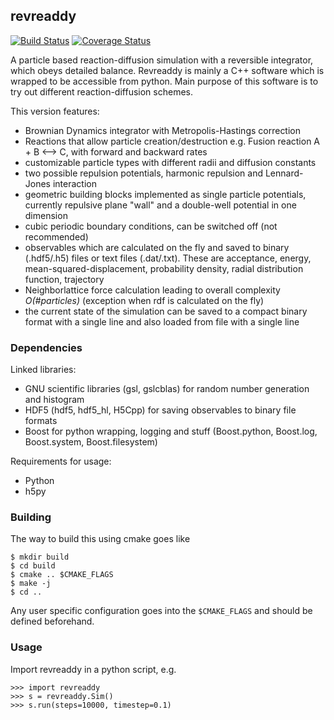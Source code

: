 ## revreaddy
[![Build Status](https://travis-ci.org/chrisfroe/revreaddy.svg?branch=develop)](https://travis-ci.org/chrisfroe/revreaddy)
[![Coverage Status](https://coveralls.io/repos/github/chrisfroe/revreaddy/badge.svg?branch=develop)](https://coveralls.io/github/chrisfroe/revreaddy?branch=develop)

A particle based reaction-diffusion simulation with a
reversible integrator, which obeys detailed balance.
Revreaddy is mainly a C++ software which is wrapped to
be accessible from python. Main purpose of this
software is to try out different reaction-diffusion
schemes.

This version features:
* Brownian Dynamics integrator with Metropolis-Hastings
	correction
* Reactions that allow particle creation/destruction
  e.g. Fusion reaction A + B <--> C,
  with forward and backward rates
* customizable particle types with different radii and
  diffusion constants
* two possible repulsion potentials, harmonic repulsion
  and Lennard-Jones interaction
* geometric building blocks implemented as single
  particle potentials, currently repulsive plane "wall"
  and a double-well potential in one dimension
* cubic periodic boundary conditions, can be switched
  off (not recommended) 
* observables which are calculated on the fly and saved
  to binary (.hdf5/.h5) files or text files
  (.dat/.txt). These are acceptance, energy,
  mean-squared-displacement, probability density,
  radial distribution function, trajectory
* Neighborlattice force calculation leading to overall
  complexity *O(#particles)* (exception when rdf is
  calculated on the fly)
* the current state of the simulation can be saved
  to a compact binary format with a single line
  and also loaded from file with a single line

### Dependencies

Linked libraries:
* GNU scientific libraries (gsl, gslcblas)
  for random number generation and histogram
* HDF5 (hdf5, hdf5_hl, H5Cpp) for saving observables 
  to binary file formats
* Boost for python wrapping, logging and stuff
  (Boost.python, Boost.log, Boost.system, Boost.filesystem)

Requirements for usage:
* Python
* h5py

### Building
The way to build this using cmake goes like

    $ mkdir build
    $ cd build
    $ cmake .. $CMAKE_FLAGS
    $ make -j
    $ cd ..

Any user specific configuration goes into the `$CMAKE_FLAGS` 
and should be defined beforehand.

### Usage
Import revreaddy in a python script, e.g.

    >>> import revreaddy 
    >>> s = revreaddy.Sim()
    >>> s.run(steps=10000, timestep=0.1)